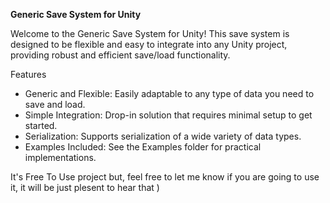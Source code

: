 **Generic Save System for Unity**

Welcome to the Generic Save System for Unity! This save system is designed to be flexible and easy to integrate into any Unity project, providing robust and efficient save/load functionality.

Features
* Generic and Flexible: Easily adaptable to any type of data you need to save and load.
* Simple Integration: Drop-in solution that requires minimal setup to get started.
* Serialization: Supports serialization of a wide variety of data types.
* Examples Included: See the Examples folder for practical implementations.

It's Free To Use project but, feel free to let me know if you are going to use it, it will be just plesent to hear that )
